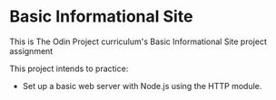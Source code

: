 # Basic Informational Site

This is The Odin Project curriculum's Basic Informational Site project assignment

This project intends to practice:

- Set up a basic web server with Node.js using the HTTP module.
